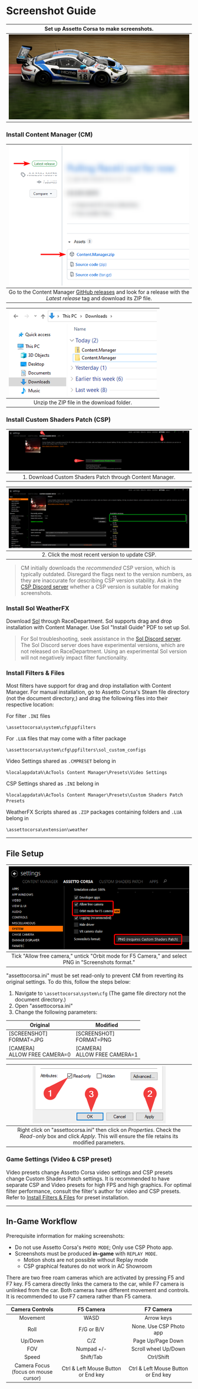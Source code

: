 # Screenshot Guide
| Set up Assetto Corsa to make screenshots. |
|:---:|
| ![](src/porsche.png) |
### Install Content Manager (CM)
| ![](src/cm.png) |
|:---:|
| Go to the Content Manager [GitHub releases][1] and look for a release with the *Latest release* tag and download its ZIP file. |

| ![](src/cm2.png) |
|:---:|
| Unzip the ZIP file in the download folder. |

<!-- github screenshot -->
### Install Custom Shaders Patch (CSP)
| ![](src/csp.png) |
|:---:|
| 1. Download Custom Shaders Patch through Content Manager. |

| ![](src/csp2.png) |
|:---:|
| 2. Click the most recent version to update CSP. |
> CM initially downloads the *recommended* CSP version, which is typically outdated. Disregard the flags next to the version numbers, as they are inaccurate for describing CSP version stability. Ask in the [CSP Discord server][2] whether a CSP version is suitable for making screenshots.

### Install Sol WeatherFX

Download [Sol][3] through RaceDepartment. Sol supports drag and drop installation with Content Manager. Use Sol "Install Guide" PDF to set up Sol.

>For Sol troubleshooting, seek assistance in the [Sol Discord server][4]. The Sol Discord server does have experimental versions, which are not released on RaceDepartment. Using an experimental Sol version will not negatively impact filter functionality.

### Install Filters & Files
Most filters have support for drag and drop installation with Content Manager. For manual installation, go to Assetto Corsa's Steam file directory (not the document directory,) and drag the following files into their respective location:

For filter `.INI` files 

	\assettocorsa\system\cfg\ppfilters

For `.LUA` files that may come with a filter package 

	\assettocorsa\system\cfg\ppfilters\sol_custom_configs

Video Settings shared as `.CMPRESET` belong in

	%localappdata%\AcTools Content Manager\Presets\Video Settings

CSP Settings shared as `.INI` belong in

	%localappdata%\AcTools Content Manager\Presets\Custom Shaders Patch Presets

WeatherFX Scripts shared as `.ZIP` packages containing folders and `.LUA` belong in

	\assettocorsa\extension\weather

___
## File Setup

| ![](src/config.png "\SteamLibrary\steamapps\common\assettocorsa\system\cfg\assetto_corsa.ini") |
|:---:|
| Tick "Allow free camera," untick "Orbit mode for F5 Camera," and select PNG in "Screenshots format." |

"assettocorsa.ini" must be set read-only to prevent CM from reverting its original settings. To do this, follow the steps below:
1. Navigate to `\assettocorsa\system\cfg` (The game file directory not the document directory.)
2. Open "assettocorsa.ini"
3. Change the following parameters:

Original | Modified
---|---
[SCREENSHOT]<br>FORMAT=JPG | [SCREENSHOT]<br>FORMAT=PNG
[CAMERA]<br>ALLOW FREE CAMERA=0 | [CAMERA]<br>ALLOW FREE CAMERA=1

| ![](src/read-only.png) |
|:---:|
| Right click on "assettocorsa.ini" then click on *Properties*. Check the *Read-only* box and click *Apply*. This will ensure the file retains its modified parameters. |

### Game Settings (Video & CSP preset)

Video presets change Assetto Corsa video settings and CSP presets change Custom Shaders Patch settings. It is recommended to have separate CSP and Video presets for high FPS and high graphics. For optimal filter performance, consult the filter's author for video and CSP presets. Refer to [Install Filters & Files](#install-filters--files) for preset installation.

___
## In-Game Workflow
Prerequisite information for making screenshots:
* Do not use Assetto Corsa's `PHOTO MODE`; Only use CSP Photo app.
* Screenshots must be produced **in-game** with `REPLAY MODE`.
	- Motion shots are not possible without Replay mode
	- CSP graphical features do not work in AC Showroom

There are two free roam cameras which are activated by pressing F5 and F7 key. F5 camera directly links the camera to the car, while F7 camera is unlinked from the car. Both cameras have different movement and controls. It is recommended to use F7 camera rather than F5 camera.

Camera Controls | F5 Camera | F7 Camera 
:---:|:---:|:---:
Movement | WASD | Arrow keys 
Roll | F/G or B/V | None. Use CSP Photo app
Up/Down | C/Z | Page Up/Page Down
FOV | Numpad +/- | Scroll wheel Up/Down
Speed | Shift/Tab | Ctrl/Shift
Camera Focus<br>(focus on mouse cursor) | Ctrl & Left Mouse Button or End key | Ctrl & Left Mouse Button or End key

<!-- ## Links -->
[1]: https://github.com/gro-ove/actools/releases "CM GitHub"
[2]: https://discord.gg/SWryb5V "CSP Discord Invite"
[3]: https://www.racedepartment.com/downloads/sol.24914/ "Sol Download"
[4]: https://discord.gg/7YVrS4ydaA "Sol Discord Invite"